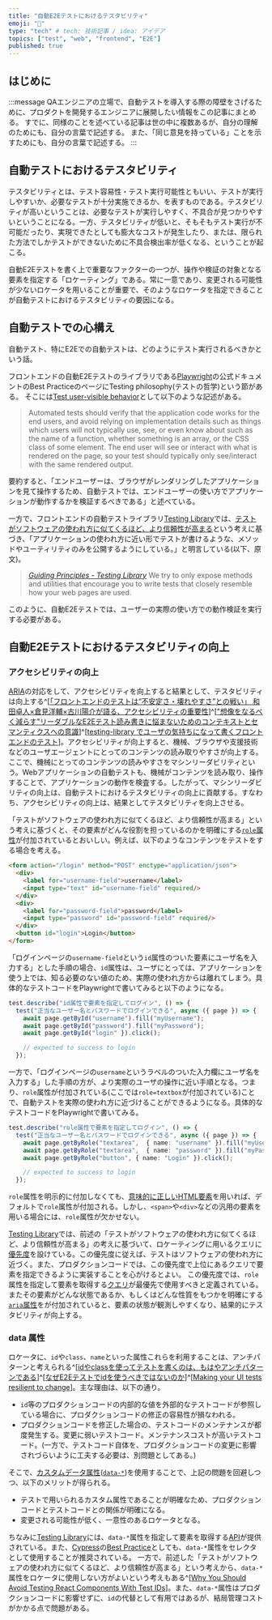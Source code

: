```yaml
---
title: "自動E2Eテストにおけるテスタビリティ"
emoji: "🧪"
type: "tech" # tech: 技術記事 / idea: アイデア
topics: ["test", "web", "frontend", "E2E"]
published: true
---
```


## はじめに

:::message
QAエンジニアの立場で、自動テストを導入する際の障壁をさげるために、プロダクトを開発するエンジニアに展開したい情報をこの記事にまとめる。
すでに、同様のことを述べている記事は世の中に複数あるが、自分の理解のためにも、自分の言葉で記述する。
また、「同じ意見を持っている」ことを示すためにも、自分の言葉で記述する。
:::

## 自動テストにおけるテスタビリティ

テスタビリティとは、テスト容易性・テスト実行可能性ともいい、テストが実行しやすいか、必要なテストが十分実施できるか、を表すものである。テスタビリティが高いということは、必要なテストが実行しやすく、不具合が見つかりやすいということになる。一方、テスタビリティが低いと、そもそもテスト実行が不可能だったり、実現できたとしても膨大なコストが発生したり、または、限られた方法でしかテストができないために不具合検出率が低くなる、ということが起こる。

自動E2Eテストを書く上で重要なファクターの一つが、操作や検証の対象となる要素を指定する「ロケーティング」である。常に一意であり、変更される可能性が少ないロケータを用いることが重要で、そのようなロケータを指定できることが自動テストにおけるテスタビリティの要因になる。

## 自動テストでの心構え

自動テスト、特にE2Eでの自動テストは、どのようにテスト実行されるべきかという話。

フロントエンドの自動E2Eテストのライブラリである[Playwright](https://playwright.dev/)の公式ドキュメントのBest PracticeのページにTesting philosophy(テストの哲学)という節がある。
そこには[Test user-visible behavior](https://playwright.dev/docs/best-practices#test-user-visible-behavior)として以下のような記述がある。

> Automated tests should verify that the application code works for the end users, and avoid relying on implementation details such as things which users will not typically use, see, or even know about such as the name of a function, whether something is an array, or the CSS class of some element. The end user will see or interact with what is rendered on the page, so your test should typically only see/interact with the same rendered output.

要約すると、「エンドユーザーは、ブラウザがレンダリングしたアプリケーションを見て操作するため、自動テストでは、エンドユーザーの使い方でアプリケーションが動作するかを検証するべきである」と述べている。

一方で、フロントエンドの自動テストライブラリ[Testing Library](https://testing-library.com/)では、[テストがソフトウェアの使われ方に似てくるほど、より信頼性が高まる](https://twitter.com/kentcdodds/status/977018512689455106)という考えに基づき、「アプリケーションの使われ方に近い形でテストが書けるような、メソッドやユーティリティのみを公開するようにしている。」と明言している(以下、原文)。

> [*Guiding Principles - Testing Library*](https://testing-library.com/docs/guiding-principles/
)
> We try to only expose methods and utilities that encourage you to write tests that closely resemble how your web pages are used.

このように、自動E2Eテストでは、ユーザーの実際の使い方での動作検証を実行する必要がある。

## 自動E2Eテストにおけるテスタビリティの向上

### アクセシビリティの向上

[ARIA](https://developer.mozilla.org/ja/docs/Web/Accessibility/ARIA)の対応をして、アクセシビリティを向上すると結果として、テスタビリティは向上する^[[「フロントエンドのテストは“不安定さ・壊れやすさ”との戦い」
和田卓人×倉見洋輔×古川陽介が語る、アクセシビリティの重要性](https://logmi.jp/tech/articles/328087)]^[["想像をなるべく減らす"リーダブルなE2Eテスト読み書きに悩まないためのコンテキストとセマンティクスへの意識](https://logmi.jp/tech/articles/327322)]^[[testing-library でユーザの気持ちになって書くフロントエンドのテスト](https://zenn.dev/tnyo43/articles/39e4caa321d0aa)]。アクセシビリティが向上すると、機械、ブラウザや支援技術などのユーザエージェントにとってのコンテンツの読み取りやすさが向上する。ここで、機械にとってのコンテンツの読みやすさをマシンリーダビリティという。Webアプリケーションの自動テストも、機械がコンテンツを読み取り、操作することで、アプリケーションの動作を検査する。したがって、マシンリーダビリティの向上は、自動テストにおけるテスタビリティの向上に貢献する。すなわち、アクセシビリティの向上は、結果としてテスタビリティを向上させる。

「テストがソフトウェアの使われ方に似てくるほど、より信頼性が高まる」という考えに基づくと、その要素がどんな役割を担っているのかを明確にする[`role`属性](https://www.w3.org/TR/wai-aria-1.1/#role_definitions)が付加されているとおいしい。例えば、以下のようなコンテンツをテストをする場合を考える。

```HTML
<form action="/login" method="POST" enctype="application/json">
  <div>
    <label for="username-field">username</label>
    <input type="text" id="username-field" required/>
  </div>
  <div>
    <label for="password-field">password</label>
    <input type="password" id="password-field" required/>
  </div>
  <button id="login">Login</button>
</form>
```

「ログインページの`username-field`という`id`属性のついた要素にユーザ名を入力する」とした手順の場合、`id`属性は、ユーザにとっては、アプリケーションを使う上では、知る必要のない値のため、実際の使われ方からは離れてしまう。具体的なテストコードをPlaywrightで書いてみると以下のようになる。

```typescript
test.describe("id属性で要素を指定してログイン", () => {
  test("正当なユーザー名とパスワードでログインできる", async ({ page }) => {
    await page.getById("username").fill("myUsername");
    await page.getById("password").fill("myPassword");
    await page.getById("login" }).click();

    // expected to success to login
  });
```

一方で、「ログインページの`username`というラベルのついた入力欄にユーザ名を入力する」した手順の方が、より実際のユーザの操作に近い手順となる。つまり、`role`属性が付加されている(ここでは`role=textbox`が付加されている)ことで、自動テストを実際の使われ方に近づけることができるようになる。具体的なテストコードをPlaywrightで書いてみる。

```typescript
test.describe("role属性で要素を指定してログイン", () => {
  test("正当なユーザー名とパスワードでログインできる", async ({ page }) => {
    await page.getByRole("textarea",  { name: "username" }).fill("myUsername");
    await page.getByRole("textarea",  { name: "password" }).fill("myPassword");
    await page.getByRole("button", { name: "Login" }).click();

    // expected to success to login
  });
```

`role`属性を明示的に付加しなくても、[意味的に正しいHTML要素](https://developer.mozilla.org/ja/docs/Learn/Accessibility/HTML)を用いれば、デフォルトで`role`属性が付加される。しかし、`<span>`や`<div>`などの汎用の要素を用いる場合には、`role`属性が欠かせない。

[Testing Library](https://wtesting-library.com/)では、前述の「テストがソフトウェアの使われ方に似てくるほど、より信頼性が高まる」の考えに基づいて、ロケーティングに用いるクエリに[優先度](https://testing-library.com/docs/queries/about#priority)を設けている。この優先度に従えば、テストはソフトウェアの使われ方に近づく。また、プロダクションコードでは、この優先度で上位にあるクエリで要素を指定できるように実装することを心がけるとよい。
この優先度では、`role`属性を指定して要素を取得する[クエリ](https://testing-library.com/docs/queries/byrole/)が最優先で使用すべきと定義されている。
またその要素がどんな状態であるか、もしくはどんな性質をもつかを明確にする[`aria`属性](https://www.w3.org/TR/wai-aria-1.1/#state_prop_def)をが付加されていると、要素の状態が観測しやすくなり、結果的にテスタビリティが向上する。

### data 属性

ロケータに、`id`や`class`、`name`といった属性これらを利用することは、アンチパターンと考えられる^[[idやclassを使ってテストを書くのは、もはやアンチパターンである](https://qiita.com/akameco/items/519f7e4d5442b2a9d2da)]^[[なぜE2Eテストでidを使うべきではないのか](https://autify.com/ja/blog/why-id-should-not-be-used)]^[[Making your UI tests resilient to change](https://kentcdodds.com/blog/making-your-ui-tests-resilient-to-change)]。主な理由は、以下の通り。

- `id`等のプロダクションコードの内部的な値を外部的なテストコードが参照している場合に、プロダクションコードの修正の容易性が損なわれる。
- プロダクションコードを修正した場合の、テストコードのメンテナンスが都度発生する。変更に弱いテストコード。メンテナンスコストが高いテストコード。(一方で、テストコード自体を、プロダクションコードの変更に影響されづらいように工夫する必要は、別問題としてある。)

そこで、[カスタムデータ属性](https://developer.mozilla.org/ja/docs/Learn/HTML/Howto/Use_data_attributes)([`data-*`](https://developer.mozilla.org/ja/docs/Web/HTML/Global_attributes/data-*))を使用することで、上記の問題を回避しつつ、以下のメリットが得られる。

- テストで用いられるカスタム属性であることが明確なため、プロダクションコードとテストコードとの関係が明確になる。
- 変更される可能性が低く、一意性のあるロケータとなる。

ちなみに[Testing Library](https://wtesting-library.com/)には、`data-*`属性を指定して要素を取得する[API](https://testing-library.com/docs/queries/bytestid/)が提供されている。また、[Cypress](https://www.cypress.io/)の[Best Practice](https://docs.cypress.io/guides/references/best-practices#Selecting-Elements)としても、`data-*`属性をセレクタとして使用することが推奨されている。
一方で、前述した「テストがソフトウェアの使われ方に似てくるほど、より信頼性が高まる」という考えから、`data-*`属性をロケータに使用しない方がよいという考えもある^[[Why You Should Avoid Testing React Components With Test IDs](https://betterprogramming.pub/why-you-should-avoid-testing-react-components-with-test-ids-ee50d20d37d2)]。また、`data-*`属性はプロダクションコードに影響せずに、`id`の代替として有用ではあるが、結局管理コストがかかる点で問題がある。
